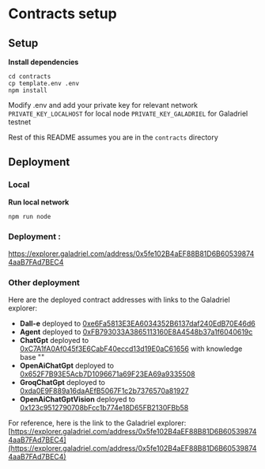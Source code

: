 # Contracts setup

## Setup

**Install dependencies**

```
cd contracts
cp template.env .env
npm install
```

Modify .env and add your private key for relevant network  
`PRIVATE_KEY_LOCALHOST` for local node
`PRIVATE_KEY_GALADRIEL` for Galadriel testnet

Rest of this README assumes you are in the `contracts` directory

## Deployment

### Local

**Run local network**

```
npm run node
```

### Deployment :
https://explorer.galadriel.com/address/0x5fe102B4aEF88B81D6B605398744aaB7FAd7BEC4

### Other deployment
Here are the deployed contract addresses with links to the Galadriel explorer:

- **Dall-e** deployed to [0xe6Fa5813E3EA6034352B6137daf240EdB70E46d6](https://explorer.galadriel.com/address/0xe6Fa5813E3EA6034352B6137daf240EdB70E46d6)
- **Agent** deployed to [0xFB793033A3865113160E8A4548b37a1f6040619c](https://explorer.galadriel.com/address/0xFB793033A3865113160E8A4548b37a1f6040619c)
- **ChatGpt** deployed to [0xC7A1fA0Af045f3E6CabF40eccd13d19E0aC61656](https://explorer.galadriel.com/address/0xC7A1fA0Af045f3E6CabF40eccd13d19E0aC61656) with knowledge base ""
- **OpenAiChatGpt** deployed to [0x652F7B93E5Acb7D1096671a69F23EA69a9335508](https://explorer.galadriel.com/address/0x652F7B93E5Acb7D1096671a69F23EA69a9335508)
- **GroqChatGpt** deployed to [0xda0E9F889a16daAEfB5067F1c2b7376570a81927](https://explorer.galadriel.com/address/0xda0E9F889a16daAEfB5067F1c2b7376570a81927)
- **OpenAiChatGptVision** deployed to [0x123c9512790708bFcc1b774e18D65FB2130FBb58](https://explorer.galadriel.com/address/0x123c9512790708bFcc1b774e18D65FB2130FBb58)

For reference, here is the link to the Galadriel explorer: [https://explorer.galadriel.com/address/0x5fe102B4aEF88B81D6B605398744aaB7FAd7BEC4](https://explorer.galadriel.com/address/0x5fe102B4aEF88B81D6B605398744aaB7FAd7BEC4)